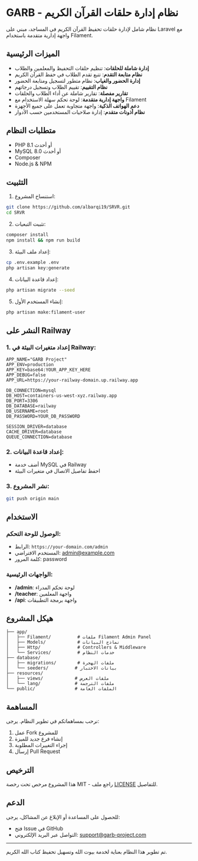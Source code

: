 # GARB - نظام إدارة حلقات القرآن الكريم

نظام شامل لإدارة حلقات تحفيظ القرآن الكريم في المساجد، مبني على Laravel مع واجهة إدارية متقدمة باستخدام Filament.

## الميزات الرئيسية

- **إدارة شاملة للحلقات**: تنظيم حلقات التحفيظ والمعلمين والطلاب
- **نظام متابعة التقدم**: تتبع تقدم الطلاب في حفظ القرآن الكريم
- **إدارة الحضور والغياب**: نظام متطور لتسجيل ومتابعة الحضور
- **نظام التقييم**: تقييم الطلاب وتسجيل درجاتهم
- **تقارير مفصلة**: تقارير شاملة عن أداء الطلاب والحلقات
- **واجهة إدارية متقدمة**: لوحة تحكم سهلة الاستخدام مع Filament
- **دعم الهواتف الذكية**: واجهة متجاوبة تعمل على جميع الأجهزة
- **نظام أذونات متقدم**: إدارة صلاحيات المستخدمين حسب الأدوار

## متطلبات النظام

- PHP 8.1 أو أحدث
- MySQL 8.0 أو أحدث
- Composer
- Node.js & NPM

## التثبيت

1. استنساخ المشروع:
```bash
git clone https://github.com/albarqi19/SRVR.git
cd SRVR
```

2. تثبيت التبعيات:
```bash
composer install
npm install && npm run build
```

3. إعداد ملف البيئة:
```bash
cp .env.example .env
php artisan key:generate
```

4. إعداد قاعدة البيانات:
```bash
php artisan migrate --seed
```

5. إنشاء المستخدم الأول:
```bash
php artisan make:filament-user
```

## النشر على Railway

### 1. إعداد متغيرات البيئة في Railway:

```
APP_NAME="GARB Project"
APP_ENV=production
APP_KEY=base64:YOUR_APP_KEY_HERE
APP_DEBUG=false
APP_URL=https://your-railway-domain.up.railway.app

DB_CONNECTION=mysql
DB_HOST=containers-us-west-xyz.railway.app
DB_PORT=3306
DB_DATABASE=railway
DB_USERNAME=root
DB_PASSWORD=YOUR_DB_PASSWORD

SESSION_DRIVER=database
CACHE_DRIVER=database
QUEUE_CONNECTION=database
```

### 2. إعداد قاعدة البيانات:
- أضف خدمة MySQL في Railway
- احفظ تفاصيل الاتصال في متغيرات البيئة

### 3. نشر المشروع:
```bash
git push origin main
```

## الاستخدام

### الوصول للوحة التحكم:
- الرابط: `https://your-domain.com/admin`
- المستخدم الافتراضي: admin@example.com
- كلمة المرور: password

### الواجهات الرئيسية:
- **/admin**: لوحة تحكم المدراء
- **/teacher**: واجهة المعلمين
- **/api**: واجهة برمجة التطبيقات

## هيكل المشروع

```
├── app/
│   ├── Filament/          # ملفات Filament Admin Panel
│   ├── Models/            # نماذج البيانات
│   ├── Http/              # Controllers & Middleware
│   └── Services/          # خدمات النظام
├── database/
│   ├── migrations/        # ملفات الهجرة
│   └── seeders/          # بيانات الاختبار
├── resources/
│   ├── views/            # ملفات العرض
│   └── lang/             # ملفات الترجمة
└── public/               # الملفات العامة
```

## المساهمة

نرحب بمساهماتكم في تطوير النظام. يرجى:

1. عمل Fork للمشروع
2. إنشاء فرع جديد للميزة
3. إجراء التغييرات المطلوبة
4. إرسال Pull Request

## الترخيص

هذا المشروع مرخص تحت رخصة MIT - راجع ملف [LICENSE](LICENSE) للتفاصيل.

## الدعم

للحصول على المساعدة أو الإبلاغ عن المشاكل، يرجى:
- فتح Issue في GitHub
- التواصل عبر البريد الإلكتروني: support@garb-project.com

---

تم تطوير هذا النظام بعناية لخدمة بيوت الله وتسهيل تحفيظ كتاب الله الكريم.

